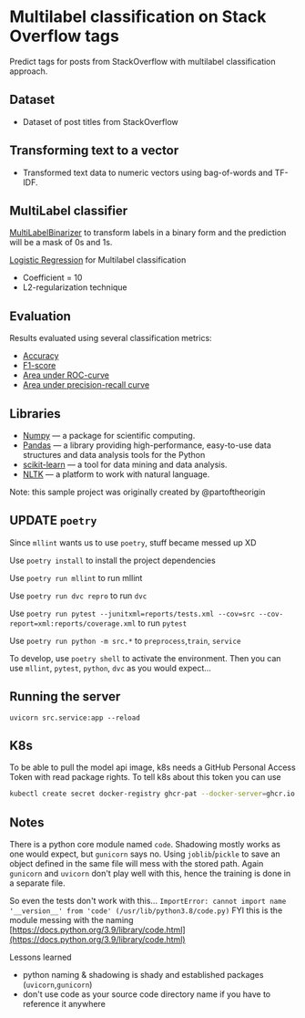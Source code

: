 # Multilabel classification on Stack Overflow tags
Predict tags for posts from StackOverflow with multilabel classification approach.

## Dataset
- Dataset of post titles from StackOverflow

## Transforming text to a vector
- Transformed text data to numeric vectors using bag-of-words and TF-IDF.

## MultiLabel classifier
[MultiLabelBinarizer](http://scikit-learn.org/stable/modules/generated/sklearn.preprocessing.MultiLabelBinarizer.html) to transform labels in a binary form and the prediction will be a mask of 0s and 1s.

[Logistic Regression](http://scikit-learn.org/stable/modules/generated/sklearn.linear_model.LogisticRegression.html) for Multilabel classification
- Coefficient = 10
- L2-regularization technique

## Evaluation
Results evaluated using several classification metrics:
- [Accuracy](http://scikit-learn.org/stable/modules/generated/sklearn.metrics.accuracy_score.html)
- [F1-score](http://scikit-learn.org/stable/modules/generated/sklearn.metrics.f1_score.html)
- [Area under ROC-curve](http://scikit-learn.org/stable/modules/generated/sklearn.metrics.roc_auc_score.html)
- [Area under precision-recall curve](http://scikit-learn.org/stable/modules/generated/sklearn.metrics.average_precision_score.html#sklearn.metrics.average_precision_score)

## Libraries
- [Numpy](http://www.numpy.org/) — a package for scientific computing.
- [Pandas](https://pandas.pydata.org/) — a library providing high-performance, easy-to-use data structures and data analysis tools for the Python
- [scikit-learn](http://scikit-learn.org/stable/index.html) — a tool for data mining and data analysis.
- [NLTK](http://www.nltk.org/) — a platform to work with natural language.

Note: this sample project was originally created by @partoftheorigin

## UPDATE `poetry`

Since `mllint` wants us to use `poetry`, stuff became messed up XD

Use `poetry install` to install the project dependencies

Use `poetry run mllint` to run mllint

Use `poetry run dvc repro` to run `dvc`

Use `poetry run pytest --junitxml=reports/tests.xml --cov=src --cov-report=xml:reports/coverage.xml` to run `pytest`

Use `poetry run python -m src.*` to `preprocess`,`train`, `service`

To develop, use `poetry shell` to activate the environment.
Then you can use `mllint`, `pytest`, `python`, `dvc` as you would expect...

## Running the server

```
uvicorn src.service:app --reload
```

## K8s

To be able to pull the model api image, k8s needs a GitHub Personal Access Token with read package rights. To tell k8s about this token you can use

```bash
kubectl create secret docker-registry ghcr-pat --docker-server=ghcr.io --docker-username=<GITHUB_USER> --docker-password=<GITHUB_PAT>
```

## Notes

There is a python core module named `code`. Shadowing mostly works as one would expect, but `gunicorn` says no.
Using `joblib`/`pickle` to save an object defined in the same file will mess with the stored path.
Again `gunicorn` and `uvicorn` don't play well with this, hence the training is done in a separate file.

So even the tests don't work with this...
`ImportError: cannot import name '__version__' from 'code' (/usr/lib/python3.8/code.py)`
FYI this is the module messing with the naming [https://docs.python.org/3.9/library/code.html](https://docs.python.org/3.9/library/code.html)

Lessons learned
- python naming & shadowing is shady and established packages (`uvicorn`,`gunicorn`)
- don't use code as your source code directory name if you have to reference it anywhere